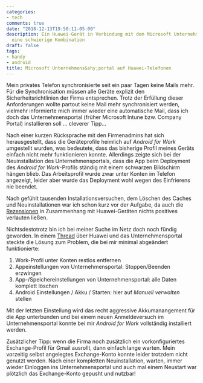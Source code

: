 ```yaml
---
categories:
- tech
comments: true
date: "2018-12-13T19:50:11-05:00"
description: Ein Huawei-Gerät in Verbindung mit dem Microsoft Unternehmensportal ist
  eine schwierige Kombination
draft: false
tags:
- handy
- android
title: Microsoft Unternehmens&shy;portal auf Huawei-Telefonen
---
```


Mein privates Telefon synchronisierte seit ein paar Tagen keine Mails mehr. Für die Synchronisation müssen alle Geräte explizit den Sicherheitsrichtlinien der Firma entsprechen. Trotz der Erfüllung dieser Anforderungen wollte partout keine Mail mehr synchronisiert werden, vielmehr informierte mich immer wieder eine automatische Mail, dass ich doch das Unternehmensportal (früher Microsoft Intune bzw. Company Portal) installieren soll ... cleverer Tipp...

Nach einer kurzen Rücksprache mit den Firmenadmins hat sich herausgestellt, dass die Geräteprofile heimlich auf _Android for Work_ umgestellt wurden, was bedeutete, dass das bisherige Profil meines Geräts einfach nicht mehr funktionieren konnte. Allerdings zeigte sich bei der Neuinstallation des Unternehmensportals, dass die App beim Deployment des _Android for Work_-Profils ständig mit einem schwarzen Bildschirm hängen blieb. Das Arbeitsprofil wurde zwar unter Konten im Telefon angezeigt, leider aber wurde das Deployment wohl wegen des Einfrierens nie beendet.

Nach gefühlt tausenden Installationsversuchen, dem Löschen des Caches und Neuinstallationen war ich schon kurz vor der Aufgabe, da auch die [Rezensionen](https://play.google.com/store/apps/details?id=com.microsoft.windowsintune.companyportal&showAllReviews=true) in Zusammenhang mit Huawei-Geräten nichts positives verlauten ließen.

Nichtsdestotrotz bin ich bei meiner Suche im Netz doch noch fündig geworden. In einem [Thread](https://microsoftintune.uservoice.com/forums/291681-ideas/suggestions/35370883-add-huawei-mate-10-pro-to-intune) über Huawei und das Unternehmensportal steckte die Lösung zum Problem, die bei mir minimal abgeändert funktionierte:

1. Work-Profil unter Konten restlos entfernen
2. Appeinstellungen von Unternehmensportal: Stoppen/Beenden erzwingen
3. App-/Speichereinstellungen von Unternehmensportal: alle Daten komplett löschen
4. Android Einstellungen / Akku / Starten: hier auf _Manuell verwalten_ stellen

Mit der letzten Einstellung wird das recht aggressive Akkumanangement für die App unterbunden und bei einem neuen Anmeldeversuch im Unternehmensportal konnte bei mir _Android for Work_ vollständig installiert werden.

Zusätzlicher Tipp: wenn die Firma noch zusätzlich ein vorkonfiguriertes Exchange-Profil für Gmail ausrollt, dann einfach lange warten. Mein vorzeitig selbst angelegtes Exchange-Konto konnte leider trotzdem nicht genutzt werden. Nach einer kompletten Neuinstallation, warten, immer wieder Einloggen ins Unternehmensportal und auch mal einem Neustart war plötzlich das Exchange-Konto gepusht und nutzbar!